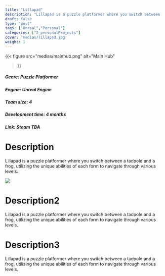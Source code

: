 ```yaml
---
title: "Lillapad"
description: "Lillapad is a puzzle platformer where you switch between a tadpole and a frog, utilizing the unique abilities of each form to navigate through various levels."
draft: false
type: "post"
tags: ["Unreal","Personal"]
categories: ["2_personalProjects"]
cover: 'medias/lillapad.jpg'
weight: 1
---
```


{{< figure 
src="medias/mainhub.png" 
alt="Main Hub"
>}}

##### **Genre:** Puzzle Platformer
#####  **Engine:** Unreal Engine
##### **Team size:** 4
#####  **Development time:** 4 months
#####  **Link:** *Steam TBA*

# Description

Lillapad is a puzzle platformer where you switch between a tadpole and a frog, utilizing the unique abilities of each form to navigate through various levels.


![](medias/mainhub.png)



# Description2

Lillapad is a puzzle platformer where you switch between a tadpole and a frog, utilizing the unique abilities of each form to navigate through various levels.


# Description3

Lillapad is a puzzle platformer where you switch between a tadpole and a frog, utilizing the unique abilities of each form to navigate through various levels.
